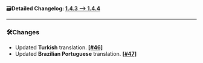 🗃️**Detailed Changelog: [1.4.3 --> 1.4.4](https://github.com/UltimatChamp/BetterGrassify/compare/1.4.3+fabric.1.21.4...1.4.4+fabric.1.21.4)**

<hr>

### 🛠️Changes

- Updated **Turkish** translation. [**[#46]**](https://github.com/UltimatChamp/BetterGrassify/pull/46)
- Updated **Brazilian Portuguese** translation. [**[#47]**](https://github.com/UltimatChamp/BetterGrassify/pull/47)
